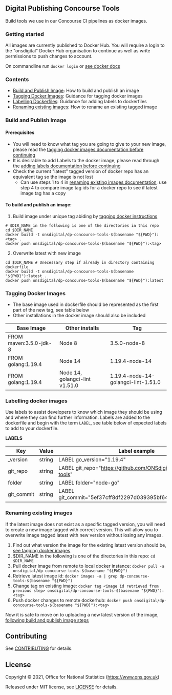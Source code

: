 ## Digital Publishing Concourse Tools

Build tools we use in our Concourse CI pipelines as docker images.

### Getting started

All images are currently published to Docker Hub. You will require a login to the "onsdigital" Docker Hub organisation to continue as well as write permissions to push changes to account.

On commandline run `docker login` or [see docker docs](https://docs.docker.com/engine/reference/commandline/login/)

### Contents

* [Build and Publish Image](#build-and-publish-image): How to build and publish an image
* [Tagging Docker Images](#tagging-docker-images): Guidance for tagging docker images
* [Labelling Dockerfiles](#labelling-docker-images): Guidance for adding labels to dockerfiles
* [Renaming existing images](#renaming-existing-images): How to rename an existing tagged image

### Build and Publish Image

#### Prerequisites

- You will need to know what tag you are going to give to your new image, please read the [tagging docker images documentation before continuing](#tagging-docker-images)
- It is desirable to add Labels to the docker image, please read through the [adding labels documentation before continuing](#labelling-docker-images)
- Check the current "latest" tagged version of docker repo has an equivalent tag so the image is not lost
  - Can use steps 1 to 4 in [renaming existing images documentation](#renaming-existing-images), use step 4 to compare image tag ids for a docker repo to see if latest image tag has a copy

#### To build and publish an image:

1. Build image under unique tag abiding by [tagging docker instructions](#tagging-docker-images)

```shell
# $DIR_NAME in the following is one of the directories in this repo
cd $DIR_NAME
docker build -t onsdigital/dp-concourse-tools-$(basename "${PWD}"):<tag> .
docker push onsdigital/dp-concourse-tools-$(basename "${PWD}"):<tag>
```

2. Overwrite latest with new image

```shell
cd $DIR_NAME # Unecessary step if already in directory containing dockerfile
docker build -t onsdigital/dp-concourse-tools-$(basename "${PWD}"):latest .
docker push onsdigital/dp-concourse-tools-$(basename "${PWD}"):latest
```

### Tagging Docker Images

- The base image used in dockerfile should be represented as the first part of the new tag, see table below
- Other installations in the docker image should also be included

| Base Image             | Other installs                 | Tag                                 |
| ---------------------- | ------------------------------ | ----------------------------------- |
| FROM maven:3.5.0-jdk-8 | Node 8                         | 3.5.0-node-8                        |
| FROM golang:1.19.4     | Node 14                        | 1.19.4-node-14                      |
| FROM golang:1.19.4     | Node 14, golangci-lint v1.51.0 | 1.19.4-node-14-golangci-lint-1.51.0 |

### Labelling docker images

Use labels to assist developers to know which image they should be using and where they can find further information. Labels are added to the dockerfile and begin with the term `LABEL`, see table below of expected labels to add to your dockerfile.

**LABELS**

| Key                       | Value  | Label example                                                     | Required |
| ------------------------- | ------ | ----------------------------------------------------------------- | -------- |
| <install-name->_version   | string | LABEL go_version="1.19.4"                                         | true     |
| git_repo                  | string | LABEL git_repo="https://github.com/ONSdigital/dp-concourse-tools" | true     |
| folder                    | string | LABEL folder="node-go"                                            | true     |
| git_commit                | string | LABEL git_commit="5ef37cff8df2297d039395bf64f1be600241508c"       | true     |

### Renaming existing images

If the latest image does not exist as a specific tagged version, you will need to create a new image tagged with correct version. This will allow you to overwrite image tagged latest with new version without losing any images.

1. Find out what version the image for the existing latest version should be, [see tagging docker images](#tagging-docker-images)
1. $DIR_NAME in the following is one of the directories in this repo: `cd $DIR_NAME`
1. Pull docker image from remote to local docker instance: `docker pull -a onsdigital/dp-concourse-tools-$(basename "${PWD}")`
1. Retrieve latest image id: `docker images -a | grep dp-concourse-tools-$(basename "${PWD}")`
1. Change tag on existing image: `docker tag <image id retrieved from previous step> onsdigital/dp-concourse-tools-$(basename "${PWD}"):<tag>`
1. Push docker changes to remote dockerhub: `docker push onsdigital/dp-concourse-tools-$(basename "${PWD}"):<tag>`

Now it is safe to move on to uploading a new latest version of the image, [following build and publish image steps](#build-and-publish-image)

Contributing
------------

See [CONTRIBUTING](CONTRIBUTING.md) for details.

License
-------

Copyright © 2021, Office for National Statistics (https://www.ons.gov.uk)

Released under MIT license, see [LICENSE](LICENSE.md) for details.
